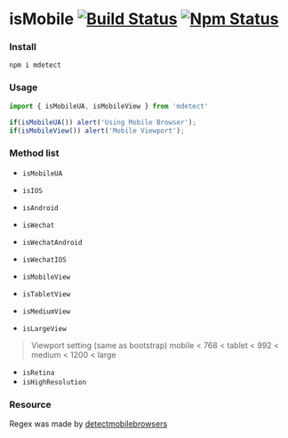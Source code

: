 # isMobile [![Build Status](http://img.shields.io/travis/liyaodong/mdetect.svg)](https://travis-ci.org/liyaodong/mdetect) [![Npm Status](https://img.shields.io/npm/v/mdetect.svg)](https://www.npmjs.com/package/mdetect)

### Install
`npm i mdetect`

### Usage
```javascript
import { isMobileUA, isMobileView } from 'mdetect'

if(isMobileUA()) alert('Using Mobile Browser');
if(isMobileView()) alert('Mobile Viewport');
```

### Method list
* `isMobileUA`

* `isIOS`
* `isAndroid`

* `isWechat`
* `isWechatAndroid`
* `isWechatIOS`

* `isMobileView`
* `isTabletView`
* `isMediumView`
* `isLargeView `

> Viewport setting (same as bootstrap)
> mobile < 768 < tablet < 992 < medium < 1200 < large

* `isRetina`
* `isHighResolution`

### Resource
Regex was made by [detectmobilebrowsers](http://detectmobilebrowsers.com/)
